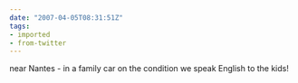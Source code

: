 ```yaml
---
date: "2007-04-05T08:31:51Z"
tags:
- imported
- from-twitter
---
```

near Nantes - in a family car on the condition we speak English to the kids\!
